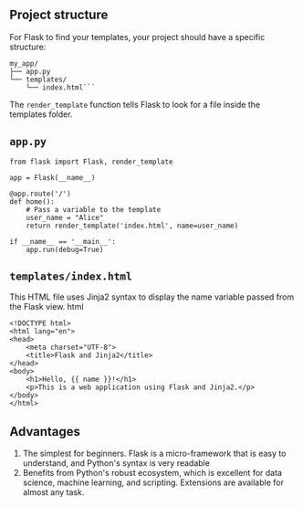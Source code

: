 ## Project structure

For Flask to find your templates, your project should have a specific structure:

````
my_app/
├── app.py
└── templates/
    └── index.html```
````

The `render_template` function tells Flask to look for a file inside the templates folder.

## `app.py`

```
from flask import Flask, render_template

app = Flask(__name__)

@app.route('/')
def home():
    # Pass a variable to the template
    user_name = "Alice"
    return render_template('index.html', name=user_name)

if __name__ == '__main__':
    app.run(debug=True)

```

## `templates/index.html`

This HTML file uses Jinja2 syntax to display the name variable passed from the Flask view.
html

```
<!DOCTYPE html>
<html lang="en">
<head>
    <meta charset="UTF-8">
    <title>Flask and Jinja2</title>
</head>
<body>
    <h1>Hello, {{ name }}!</h1>
    <p>This is a web application using Flask and Jinja2.</p>
</body>
</html>
```

## Advantages

1. The simplest for beginners. Flask is a micro-framework that is easy to understand, and Python's syntax is very readable
2. Benefits from Python's robust ecosystem, which is excellent for data science, machine learning, and scripting. Extensions are available for almost any task.
